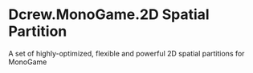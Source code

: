 # Dcrew.MonoGame.2D Spatial Partition
 A set of highly-optimized, flexible and powerful 2D spatial partitions for MonoGame
